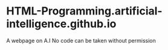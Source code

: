 # HTML-Programming.artificial-intelligence.github.io

A webpage on A.I
No code can be taken without permission


